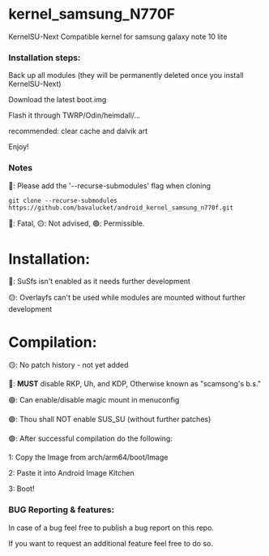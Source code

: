 # kernel_samsung_N770F

KernelSU-Next Compatible kernel for samsung galaxy note 10 lite

### Installation steps:

Back up all modules (they will be permanently deleted once you install KernelSU-Next)

Download the latest boot.img

Flash it through TWRP/Odin/heimdall/...

recommended: clear cache and dalvik art

Enjoy!

### Notes
🔴: Please add the '--recurse-submodules' flag when cloning

```
git clone --recurse-submodules https://github.com/bavalucket/android_kernel_samsung_n770f.git
```

🔴: Fatal, 🟡: Not advised, 🟢: Permissible.
# Installation:

🔴: SuSfs isn't enabled as it needs further development

🟡: Overlayfs can't be used while modules are mounted without further development

# Compilation:
🟡: No patch history - not yet added

🔴: **MUST** disable RKP, Uh, and KDP, Otherwise known as "scamsong's b.s."

🟢: Can enable/disable magic mount in menuconfig

🟢: Thou shall NOT enable SUS_SU (without further patches)

🟢: After successful compilation do the following:

1: Copy the Image from arch/arm64/boot/Image

2: Paste it into Android Image Kitchen

3: Boot! 

### BUG Reporting & features:

In case of a bug feel free to publish a bug report on this repo.

If you want to request an additional feature feel free to do so.
